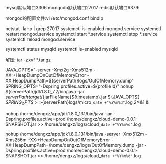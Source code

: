 mysql默认端口3306
mongodb默认端口27017
redis默认端口6379

mongod的配置文件:vi /etc/mongod.conf  bindIp

netstat -lanp | grep 27017
systemctl is-enabled mongod.service
systemctl restart mongod.service
systemctl start *.service
systemctl stop *.service
systemctl reload mongod.service

systemctl status mysqld
systemctl is-enabled mysqld


解压:
tar -zxvf *.tar.gz


JAVA_OPTS="-server -Xmx2g -Xms512m -XX:+HeapDumpOnOutOfMemoryError -XX:HeapDumpPath=${serverPath}logs/OutOfMemory.dump"
SPRING_OPTS="-Dspring.profiles.active=${profileId}"
nohup ${serverPath}jdk1.8.0_72/bin/java -jar ${serverPath}target/${jarFileName}${timestamp}.jar ${JAVA_OPTS} ${SPRING_OPTS} >>${serverPath}logs/micro_`date +"%Y%m%d"`.log 2>&1 &

nohup /home/dengxz/app/jdk1.8.0_131/bin/java -jar -Dspring.profiles.active=prod /home/dengxz/cloud-demo-0.0.1-SNAPSHOT.jar  >> /home/dengxz/logs/cloud_`date +"%Y%m%d"`.log


nohup /home/dengxz/app/jdk1.8.0_131/bin/java -server -Xmx512m -Xms256m -XX:+HeapDumpOnOutOfMemoryError -XX:HeapDumpPath=/home/dengxz/logs/OutOfMemory.dump -jar -Dspring.profiles.active=prod /home/dengxz/cloud-demo-0.0.1-SNAPSHOT.jar  >> /home/dengxz/logs/cloud_`date +"%Y%m%d"`.log


